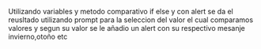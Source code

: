 
Utilizando variables y metodo comparativo if else y con alert se da el reusltado utilizando prompt para la seleccion del valor
el cual comparamos valores y segun su valor se le añadio  un alert con su respectivo mesanje invierno,otoño etc